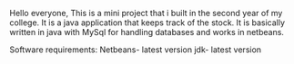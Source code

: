 
Hello everyone, This is a mini project that i built in the second year of my college. It is a java application that keeps track of the stock. It is basically written in java with MySql for handling databases and works in netbeans.

Software requirements:
Netbeans- latest version
jdk- latest  version
